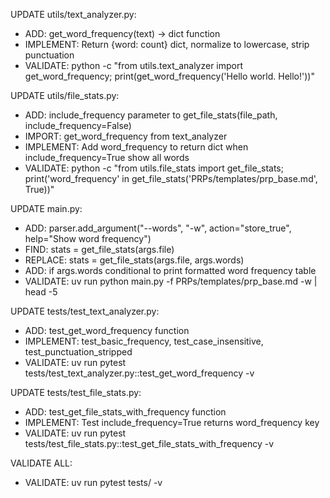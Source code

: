 UPDATE utils/text_analyzer.py:

- ADD: get_word_frequency(text) -> dict function
- IMPLEMENT: Return {word: count} dict, normalize to lowercase, strip punctuation
- VALIDATE: python -c "from utils.text_analyzer import get_word_frequency; print(get_word_frequency('Hello world. Hello!'))"

UPDATE utils/file_stats.py:

- ADD: include_frequency parameter to get_file_stats(file_path, include_frequency=False)
- IMPORT: get_word_frequency from text_analyzer
- IMPLEMENT: Add word_frequency to return dict when include_frequency=True show all words
- VALIDATE: python -c "from utils.file_stats import get_file_stats; print('word_frequency' in get_file_stats('PRPs/templates/prp_base.md', True))"

UPDATE main.py:

- ADD: parser.add_argument("--words", "-w", action="store_true", help="Show word frequency")
- FIND: stats = get_file_stats(args.file)
- REPLACE: stats = get_file_stats(args.file, args.words)
- ADD: if args.words conditional to print formatted word frequency table
- VALIDATE: uv run python main.py -f PRPs/templates/prp_base.md -w | head -5

UPDATE tests/test_text_analyzer.py:

- ADD: test_get_word_frequency function
- IMPLEMENT: test_basic_frequency, test_case_insensitive, test_punctuation_stripped
- VALIDATE: uv run pytest tests/test_text_analyzer.py::test_get_word_frequency -v

UPDATE tests/test_file_stats.py:

- ADD: test_get_file_stats_with_frequency function
- IMPLEMENT: Test include_frequency=True returns word_frequency key
- VALIDATE: uv run pytest tests/test_file_stats.py::test_get_file_stats_with_frequency -v

VALIDATE ALL:

- VALIDATE: uv run pytest tests/ -v
